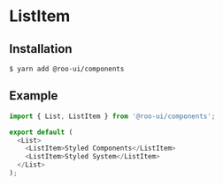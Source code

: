 # ListItem

<!-- STORY -->

## Installation

```shell
$ yarn add @roo-ui/components
```

## Example

```js
import { List, ListItem } from '@roo-ui/components';

export default (
  <List>
    <ListItem>Styled Components</ListItem>
    <ListItem>Styled System</ListItem>
  </List>
);
```